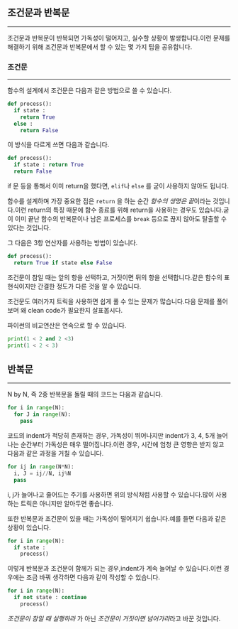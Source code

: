 ## 조건문과 반복문

----

조건문과 반복문이 반복되면 가독성이 떨어지고, 실수할 상황이 발생합니다.이런 문제를 해결하기 위해 조건문과 반복문에서 할 수 있는 몇 가지 팁을 공유합니다.

### 조건문

----

함수의 설계에서 조건문은 다음과 같은 방법으로 쓸 수 있습니다.

```python
def process():
  if state :
    return True
  else :
    return False
```

이 방식을 다르게 쓰면 다음과 같습니다.

```python
def process():
  if state : return True
  return False
```

if 문 등을 통해서 이미 return을 했다면, `elif`나 `else` 를 굳이 사용하지 않아도 됩니다.

함수를 설계하며 가장 중요한 점은 `return` 을 하는 순간 *함수의 생명은 끝*이라는 것입니다.이런 return의 특징 때문에 함수 종료를 위해 return을 사용하는 경우도 있습니다.굳이 이미 끝난 함수의 반복문이나 남은 프로세스를 `break` 등으로 끊지 않아도 탈출할 수 있다는 것입니다.

그 다음은 3항 연산자를 사용하는 방법이 있습니다.

```python
def process():
  return True if state else False
```

조건문이 참일 때는 앞의 항을 선택하고, 거짓이면 뒤의 항을 선택합니다.같은 함수의 표현식이지만 간결한 정도가 다른 것을 알 수 있습니다.

조건문도 여러가지 트릭을 사용하면 쉽게 풀 수 있는 문제가 많습니다.다음 문제를 풀어보며 왜 clean code가 필요한지 살표봅시다.

파이썬의 비교연산은 연속으로 할 수 있습니다.

```python
print(1 < 2 and 2 <3)
print(1 < 2 < 3)
```

## 반복문

----

N by N, 즉 2중 반복문을 돌릴 때의 코드는 다음과 같습니다.

```python
for i in range(N):
  for J in range(N):
    pass
```

코드의 indent가 적당히 존재하는 경우, 가독성이 뛰어나지만 indent가 3, 4, 5개 늘어나는 순간부터 가독성은 매우 떨어집니다.이런 경우, 시간에 엄청 큰 영향은 받지 않고 다음과 같은 과정을 거칠 수 있습니다.

```python
for ij in range(N*N):
  i, J = ij//N, ij%N
  pass
```

i, j가 늘어나고 줄어드는 주기를 사용하면 위의 방식처럼 사용할 수 있습니다.많이 사용하는 트릭은 아니지만 알아두면 좋습니다.

또한 반복문과 조건문이 있을 때는 가독성이 떨어지기 쉽습니다.예를 들면 다음과 같은 상황이 있습니다.

```python
for i in range(N):
  if state :
    process()
```

이렇게 반복문과 조건문이 함께가 되는 경우,indent가 계속 늘어날 수 있습니다.이런 경우에는 조금 바꿔 생각하면 다음과 같이 작성할 수 있습니다.

```python
for i in range(N):
  if not state : continue
    process()
```

*조건문이 참일 때 실행하라* 가 아닌 *조건문이 거짓이면 넘어가라*라고 바꾼 것입니다.